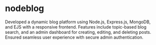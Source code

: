 # nodeblog
Developed a dynamic blog platform using Node.js, Express.js, MongoDB, and EJS with a responsive frontend. Features include topic-based blog search, and an admin dashboard for creating, editing, and deleting posts. Ensured seamless user experience with secure admin authentication.
